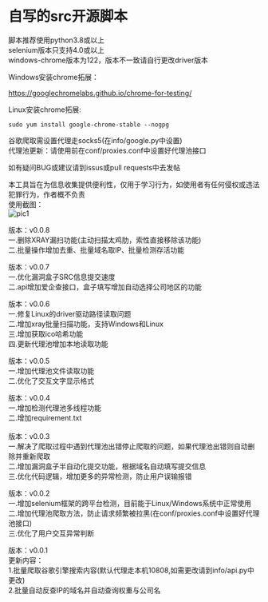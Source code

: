 # 自写的src开源脚本
脚本推荐使用python3.8或以上  
selenium版本只支持4.0或以上  
windows-chrome版本为122，版本不一致请自行更改driver版本  
  
Windows安装chrome拓展：  
  
https://googlechromelabs.github.io/chrome-for-testing/  
  
Linux安装chrome拓展:  
  
`sudo yum install google-chrome-stable --nogpg`  
  
谷歌爬取需设置代理走socks5(在info/google.py中设置)  
代理池更新：请使用前在conf/proxies.conf中设置好代理池接口  
  
如有疑问BUG或建议请到issus或pull requests中去发帖  
    
本工具旨在为信息收集提供便利性，仅用于学习行为，如使用者有任何侵权或违法犯罪行为，作者概不负责  
使用截图：  
![pic1](https://github.com/1607131160/src_script/assets/128038117/b1be191b-2352-42fd-acaf-f2605ca22bfa)

版本：v0.0.8  
一.删除XRAY漏扫功能(主动扫描太鸡肋，索性直接移除该功能)  
二.批量操作增加去重、批量域名取IP、批量检测存活功能  
  
版本：v0.0.7  
一.优化漏洞盒子SRC信息提交速度  
二.api增加爱企查接口，盒子填写增加自动选择公司地区的功能  
  
版本：v0.0.6  
一.修复Linux的driver驱动路径读取问题  
二.增加xray批量扫描功能，支持Windows和Linux  
三.增加获取ico哈希功能  
四.更新代理池增加本地读取功能  

版本：v0.0.5  
一.增加代理池文件读取功能  
二.优化了交互文字显示格式  
  
版本：v0.0.4  
一.增加检测代理池多线程功能  
二.增加requirement.txt  
<br>
版本：v0.0.3  
一.解决了爬取过程中遇到代理池出错停止爬取的问题，如果代理池出错则自动删除并重新爬取  
二.增加漏洞盒子半自动化提交功能，根据域名自动填写提交信息  
三.优化代码逻辑，增加更多的异常检测，防止用户误输报错  
  
版本：v0.0.2  
一.增加selenium框架的跨平台检测，目前能于Linux/Windows系统中正常使用  
二.增加代理池爬取方法，防止请求频繁被拉黑(在conf/proxies.conf中设置好代理池接口)  
三.优化了用户交互异常判断  
  
版本：v0.0.1  
更新内容：  
1.批量爬取谷歌引擎搜索内容(默认代理走本机10808,如需更改请到info/api.py中更改)  
2.批量自动反查IP的域名并自动查询权重与公司名  
